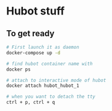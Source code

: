 # Hubot stuff

## To get ready

```sh
# First launch it as daemon
docker-compose up -d

# find hubot container name with
docker ps

# attach to interactive mode of hubot
docker attach hubot_hubot_1

# when you want to detach the tty
ctrl + p, ctrl + q
```
